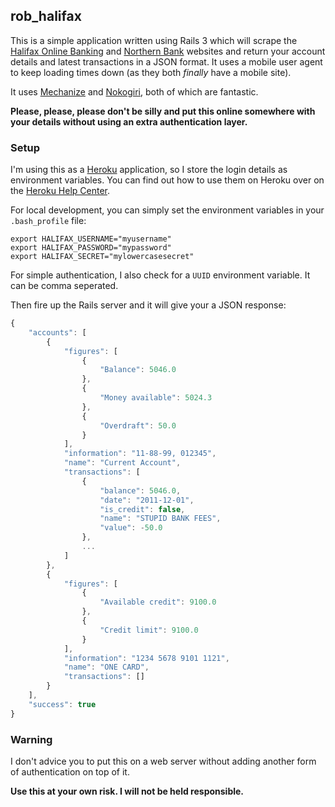 ## rob_halifax

This is a simple application written using Rails 3 which will scrape the [Halifax Online Banking](https://www.halifax-online.co.uk/personal/logon/login.jsp) and [Northern Bank](http://northernbank.co.uk/) websites and return your account details and latest transactions in a JSON format. It uses a mobile user agent to keep loading times down (as they both *finally* have a mobile site).

It uses [Mechanize](http://mechanize.rubyforge.org/) and [Nokogiri](http://nokogiri.org/), both of which are fantastic.

**Please, please, please don't be silly and put this online somewhere with your details without using an extra authentication layer.**

### Setup

I'm using this as a [Heroku](http://www.heroku.com/) application, so I store the login details as environment variables. You can find out how to use them on Heroku over on the [Heroku Help Center](http://devcenter.heroku.com/articles/config-vars).

For local development, you can simply set the environment variables in your `.bash_profile` file:

	export HALIFAX_USERNAME="myusername"
	export HALIFAX_PASSWORD="mypassword"
	export HALIFAX_SECRET="mylowercasesecret"

For simple authentication, I also check for a `UUID` environment variable. It can be comma seperated.

Then fire up the Rails server and it will give your a JSON response:

```javascript
{
    "accounts": [
        {
            "figures": [
                {
                    "Balance": 5046.0
                },
                {
                    "Money available": 5024.3
                },
                {
                    "Overdraft": 50.0
                }
            ],
            "information": "11-88-99, 012345",
            "name": "Current Account",
            "transactions": [
                {
                    "balance": 5046.0,
                    "date": "2011-12-01",
                    "is_credit": false,
                    "name": "STUPID BANK FEES",
                    "value": -50.0
                },
                ...
            ]
        },
        {
            "figures": [
                {
                    "Available credit": 9100.0
                },
                {
                    "Credit limit": 9100.0
                }
            ],
            "information": "1234 5678 9101 1121",
            "name": "ONE CARD",
            "transactions": []
        }
    ],
    "success": true
}
```

### Warning

I don't advice you to put this on a web server without adding another form of authentication on top of it.

**Use this at your own risk. I will not be held responsible.**